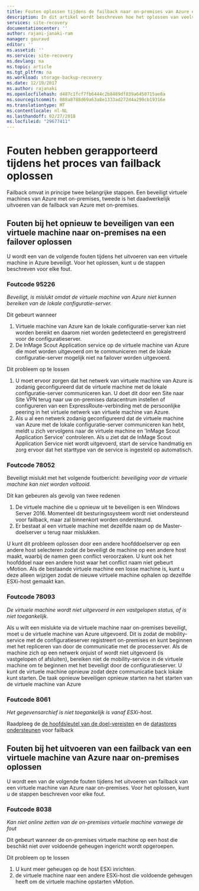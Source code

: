 ```yaml
---
title: Fouten oplossen tijdens de failback naar on-premises van Azure en daarna naar Azure beveiligt | Microsoft Docs
description: In dit artikel wordt beschreven hoe het oplossen van veelvoorkomende fouten in mislukken naar on-premises van Azure en tijdens het opnieuw beveiligen
services: site-recovery
documentationcenter: ''
author: rajani-janaki-ram
manager: gauravd
editor: ''
ms.assetid: ''
ms.service: site-recovery
ms.devlang: na
ms.topic: article
ms.tgt_pltfrm: na
ms.workload: storage-backup-recovery
ms.date: 12/19/2017
ms.author: rajanaki
ms.openlocfilehash: d487c1fcf7fb6444c2b8489df839a6450715ae0a
ms.sourcegitcommit: 088a8788d69a63a8e1333ad272d4a299cb19316e
ms.translationtype: MT
ms.contentlocale: nl-NL
ms.lasthandoff: 02/27/2018
ms.locfileid: "29677411"
---
```

# <a name="troubleshoot-errors-reported-during-the-process-of-failback"></a>Fouten hebben gerapporteerd tijdens het proces van failback oplossen
Failback omvat in principe twee belangrijke stappen. Een beveiligt virtuele machines van Azure met on-premises, tweede is het daadwerkelijk uitvoeren van de failback van Azure met on-premises.

## <a name="troubleshoot-errors-when-reprotecting-a-virtual-machine-back-to-on-premises-after-failover"></a>Fouten bij het opnieuw te beveiligen van een virtuele machine naar on-premises na een failover oplossen
U wordt een van de volgende fouten tijdens het uitvoeren van een virtuele machine in Azure beveiligt. Voor het oplossen, kunt u de stappen beschreven voor elke fout.


### <a name="error-code-95226"></a>Foutcode 95226

*Beveiligt, is mislukt omdat de virtuele machine van Azure niet kunnen bereiken van de lokale configuratie-server.*

Dit gebeurt wanneer 
1. Virtuele machine van Azure kan de lokale configuratie-server kan niet worden bereikt en daarom niet worden gedetecteerd en geregistreerd voor de configuratieserver. 
2. De InMage Scout Application service op de virtuele machine van Azure die moet worden uitgevoerd om te communiceren met de lokale configuratie-server mogelijk niet na failover worden uitgevoerd.

Dit probleem op te lossen
1. U moet ervoor zorgen dat het netwerk van virtuele machine van Azure is zodanig geconfigureerd dat de virtuele machine met de lokale configuratie-server communiceren kan. U doet dit door een Site naar Site VPN terug naar uw on-premises datacentrum instellen of configureren van een ExpressRoute-verbinding met de persoonlijke peering in het virtuele netwerk van virtuele machine van Azure. 
2. Als u al een netwerk zodanig geconfigureerd dat de virtuele machine van Azure met de lokale configuratie-server communiceren kan hebt, meldt u zich vervolgens naar de virtuele machine en 'InMage Scout Application Service' controleren. Als u ziet dat de InMage Scout Application Service niet wordt uitgevoerd, start de service handmatig en zorg ervoor dat het starttype van de service is ingesteld op automatisch.

### <a name="error-code-78052"></a>Foutcode 78052
Beveiligt mislukt met het volgende foutbericht: *beveiliging voor de virtuele machine kan niet worden voltooid.*

Dit kan gebeuren als gevolg van twee redenen
1. De virtuele machine die u opnieuw uit te beveiligen is een Windows Server 2016. Momenteel dit besturingssysteem wordt niet ondersteund voor failback, maar zal binnenkort worden ondersteund.
2. Er bestaat al een virtuele machine met dezelfde naam op de Master-doelserver u terug naar mislukken.

U kunt dit probleem oplossen door een andere hoofddoelserver op een andere host selecteren zodat de beveiligt de machine op een andere host maakt, waarbij de namen geen conflict veroorzaken. U kunt ook het hoofddoel naar een andere host waar het conflict naam niet gebeurt vMotion. Als de bestaande virtuele machine een losse machine is, kunt u deze alleen wijzigen zodat de nieuwe virtuele machine ophalen op dezelfde ESXi-host gemaakt kan.

### <a name="error-code-78093"></a>Foutcode 78093

*De virtuele machine wordt niet uitgevoerd in een vastgelopen status, of is niet toegankelijk.*

Als u wilt een mislukte via de virtuele machine naar on-premises beveiligt, moet u de virtuele machine van Azure uitgevoerd. Dit is zodat de mobility-service met de configuratieserver registreert on-premises en kunt beginnen met het repliceren van door de communicatie met de processerver. Als de machine zich op een netwerk onjuist of wordt niet uitgevoerd (is vastgelopen of afsluiten), bereiken niet de mobility-service in de virtuele machine om te beginnen met het beveiligt door de configuratieserver. U kunt de virtuele machine opnieuw zodat deze communicatie back lokale kunt starten. De taak opnieuw beveiligen opnieuw starten na het starten van de virtuele machine van Azure

### <a name="error-code-8061"></a>Foutcode 8061

*Het gegevensarchief is niet toegankelijk is vanaf ESXi-host.*

Raadpleeg de [de hoofdsleutel van de doel-vereisten](site-recovery-how-to-reprotect.md#common-things-to-check-after-completing-installation-of-the-master-target-server) en de [datastores ondersteunen](site-recovery-how-to-reprotect.md#what-datastore-types-are-supported-on-the-on-premises-esxi-host-during-failback) voor failback


## <a name="troubleshoot-errors-when-performing-a-failback-of-an-azure-virtual-machine-back-to-on-premises"></a>Fouten bij het uitvoeren van een failback van een virtuele machine van Azure naar on-premises oplossen
U wordt een van de volgende fouten tijdens het uitvoeren van failback van een virtuele machine van Azure naar on-premises. Voor het oplossen, kunt u de stappen beschreven voor elke fout.

### <a name="error-code-8038"></a>Foutcode 8038

*Kan niet online zetten van de on-premises virtuele machine vanwege de fout*

Dit gebeurt wanneer de on-premises virtuele machine op een host die beschikt niet over voldoende geheugen ingericht wordt opgeroepen.

Dit probleem op te lossen

1. U kunt meer geheugen op de host ESXi inrichten.
1. de virtuele machine naar een andere ESXi-host die voldoende geheugen heeft om de virtuele machine opstarten vMotion.